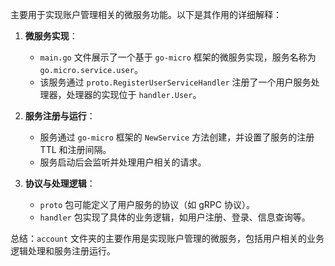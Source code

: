 主要用于实现账户管理相关的微服务功能。以下是其作用的详细解释：

1. **微服务实现**：
   - `main.go` 文件展示了一个基于 `go-micro` 框架的微服务实现，服务名称为 `go.micro.service.user`。
   - 该服务通过 `proto.RegisterUserServiceHandler` 注册了一个用户服务处理器，处理器的实现位于 `handler.User`。

2. **服务注册与运行**：
   - 服务通过 `go-micro` 框架的 `NewService` 方法创建，并设置了服务的注册 TTL 和注册间隔。
   - 服务启动后会监听并处理用户相关的请求。

3. **协议与处理逻辑**：
   - `proto` 包可能定义了用户服务的协议（如 gRPC 协议）。
   - `handler` 包实现了具体的业务逻辑，如用户注册、登录、信息查询等。

总结：`account` 文件夹的主要作用是实现账户管理的微服务，包括用户相关的业务逻辑处理和服务注册运行。